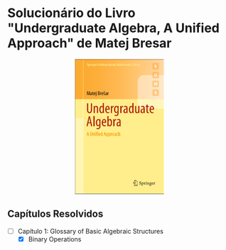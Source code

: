 # Solucionário do Livro "Undergraduate Algebra, A Unified Approach" de Matej Bresar

<p align="center">
  <img src="./capa-livro.png" alt="drawing" width="200"/>
</p>

## Capítulos Resolvidos

- [ ] Capítulo 1: Glossary of Basic Algebraic Structures
  - [x] Binary Operations
